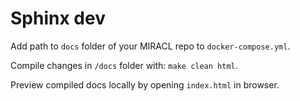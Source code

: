 # Sphinx dev

Add path to `docs` folder of your MIRACL repo to `docker-compose.yml`.

Compile changes in `/docs` folder with: `make clean html`.

Preview compiled docs locally by opening `index.html` in browser.
